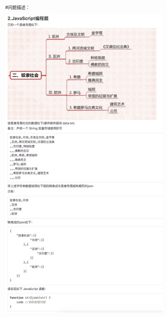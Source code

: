 #问题描述：
<br/>
<center>

![](https://github.com/gehurry/job-hunting/blob/master/JavaScript%E7%BC%96%E7%A8%8B%E9%A2%98.jpg?raw=true)

</center>
